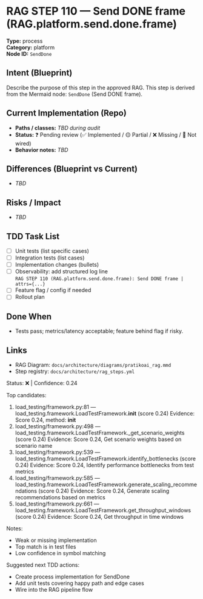 # RAG STEP 110 — Send DONE frame (RAG.platform.send.done.frame)

**Type:** process  
**Category:** platform  
**Node ID:** `SendDone`

## Intent (Blueprint)
Describe the purpose of this step in the approved RAG. This step is derived from the Mermaid node: `SendDone` (Send DONE frame).

## Current Implementation (Repo)
- **Paths / classes:** _TBD during audit_
- **Status:** ❓ Pending review (✅ Implemented / 🟡 Partial / ❌ Missing / 🔌 Not wired)
- **Behavior notes:** _TBD_

## Differences (Blueprint vs Current)
- _TBD_

## Risks / Impact
- _TBD_

## TDD Task List
- [ ] Unit tests (list specific cases)
- [ ] Integration tests (list cases)
- [ ] Implementation changes (bullets)
- [ ] Observability: add structured log line  
  `RAG STEP 110 (RAG.platform.send.done.frame): Send DONE frame | attrs={...}`
- [ ] Feature flag / config if needed
- [ ] Rollout plan

## Done When
- Tests pass; metrics/latency acceptable; feature behind flag if risky.

## Links
- RAG Diagram: `docs/architecture/diagrams/pratikoai_rag.mmd`
- Step registry: `docs/architecture/rag_steps.yml`


<!-- AUTO-AUDIT:BEGIN -->
Status: ❌  |  Confidence: 0.24

Top candidates:
1) load_testing/framework.py:81 — load_testing.framework.LoadTestFramework.__init__ (score 0.24)
   Evidence: Score 0.24, method: __init__
2) load_testing/framework.py:498 — load_testing.framework.LoadTestFramework._get_scenario_weights (score 0.24)
   Evidence: Score 0.24, Get scenario weights based on scenario name
3) load_testing/framework.py:539 — load_testing.framework.LoadTestFramework.identify_bottlenecks (score 0.24)
   Evidence: Score 0.24, Identify performance bottlenecks from test metrics
4) load_testing/framework.py:585 — load_testing.framework.LoadTestFramework.generate_scaling_recommendations (score 0.24)
   Evidence: Score 0.24, Generate scaling recommendations based on metrics
5) load_testing/framework.py:661 — load_testing.framework.LoadTestFramework.get_throughput_windows (score 0.24)
   Evidence: Score 0.24, Get throughput in time windows

Notes:
- Weak or missing implementation
- Top match is in test files
- Low confidence in symbol matching

Suggested next TDD actions:
- Create process implementation for SendDone
- Add unit tests covering happy path and edge cases
- Wire into the RAG pipeline flow
<!-- AUTO-AUDIT:END -->